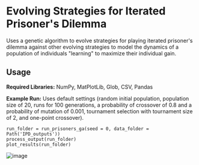 # Evolving Strategies for Iterated Prisoner's Dilemma

Uses a genetic algorithm to evolve strategies for playing iterated prisoner's dilemma against other evolving strategies to model the dynamics of a population of individuals "learning" to maximize their individual gain.

## Usage

**Required Libraries:** NumPy, MatPlotLib, Glob, CSV, Pandas

**Example Run:**
Uses default settings (random initial population, population size of 20, runs for 100 generations, a probability of crossover of 0.8 and a probability of mutation of 0.001, tournament selection with tournament size of 2, and one-point crossover).
```
run_folder = run_prisoners_ga(seed = 0, data_folder = Path('IPD_outputs'))
process_output(run_folder)
plot_results(run_folder)

```
![image](https://user-images.githubusercontent.com/44376656/51590907-718a4b00-1ea0-11e9-92ce-def500fddb0a.png)

